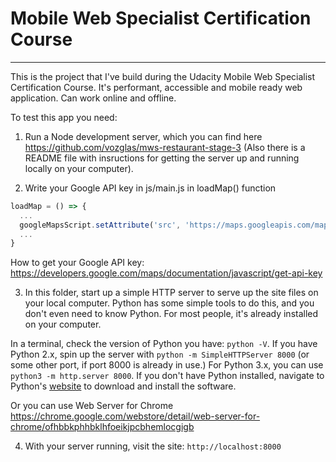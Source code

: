# Mobile Web Specialist Certification Course
---
This is the project that I've build during the Udacity Mobile Web Specialist Certification Course.
It's performant, accessible and mobile ready web application. Can work online and offline.

To test this app you need:
1. Run a Node development server, which you can find here https://github.com/vozglas/mws-restaurant-stage-3
(Also there is a README file with insructions for getting the server up and running locally on your computer).

2. Write your Google API key in js/main.js in loadMap() function
```JavaScript
loadMap = () => {
  ...
  googleMapsScript.setAttribute('src', 'https://maps.googleapis.com/maps/api/js?key=`**YOUR_API_KEY**`&libraries=places&callback=map_callback');
  ...
}
```
How to get your Google API key: https://developers.google.com/maps/documentation/javascript/get-api-key

3. In this folder, start up a simple HTTP server to serve up the site files on your local computer. Python has some simple tools to do this, and you don't even need to know Python. For most people, it's already installed on your computer. 

In a terminal, check the version of Python you have: `python -V`. If you have Python 2.x, spin up the server with `python -m SimpleHTTPServer 8000` (or some other port, if port 8000 is already in use.) For Python 3.x, you can use `python3 -m http.server 8000`. If you don't have Python installed, navigate to Python's [website](https://www.python.org/) to download and install the software.

Or you can use Web Server for Chrome https://chrome.google.com/webstore/detail/web-server-for-chrome/ofhbbkphhbklhfoeikjpcbhemlocgigb 

4. With your server running, visit the site: `http://localhost:8000`




